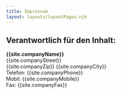 ```yaml
---
title: Impressum
layout: layouts/layoutPages.njk
---
```

## Verantwortlich für den Inhalt:  

**{{site.companyName}}**  
{{site.companyStreet}}  
{{site.companyZip}} {{site.companyCity}}  
Telefon: {{site.companyPhone}}  
Mobil: {{site.companyMobile}}  
Fax: {{site.companyFax}}



